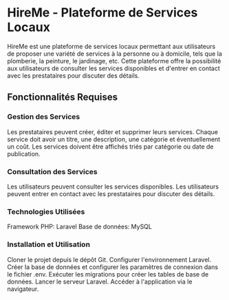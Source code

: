 # HireMe - Plateforme de Services Locaux
HireMe est une plateforme de services locaux permettant aux utilisateurs de proposer une variété de services à la personne ou à domicile, tels que la plomberie, la peinture, le jardinage, etc. Cette plateforme offre la possibilité aux utilisateurs de consulter les services disponibles et d'entrer en contact avec les prestataires pour discuter des détails.

## Fonctionnalités Requises
### Gestion des Services
Les prestataires peuvent créer, éditer et supprimer leurs services.
Chaque service doit avoir un titre, une description, une catégorie et éventuellement un coût.
Les services doivent être affichés triés par catégorie ou date de publication.
### Consultation des Services
Les utilisateurs peuvent consulter les services disponibles.
Les utilisateurs peuvent entrer en contact avec les prestataires pour discuter des détails.
### Technologies Utilisées
Framework PHP: Laravel
Base de données: MySQL
### Installation et Utilisation
Cloner le projet depuis le dépôt Git.
Configurer l'environnement Laravel.
Créer la base de données et configurer les paramètres de connexion dans le fichier .env.
Exécuter les migrations pour créer les tables de base de données.
Lancer le serveur Laravel.
Accéder à l'application via le navigateur.